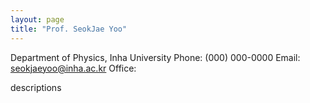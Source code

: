 ```yaml
---
layout: page
title: "Prof. SeokJae Yoo"
---
```


Department of Physics, Inha University
Phone: (000) 000-0000
Email: seokjaeyoo@inha.ac.kr
Office: 

descriptions
